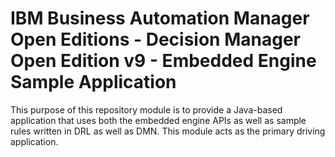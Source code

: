 # IBM Business Automation Manager Open Editions - Decision Manager Open Edition v9 - Embedded Engine Sample Application
This purpose of this repository module is to provide a Java-based application that uses both the embedded engine APIs as well as sample rules written in DRL as well as DMN.  This module acts as the primary driving application.
